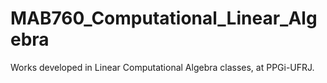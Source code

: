 # MAB760_Computational_Linear_Algebra
Works developed in Linear Computational Algebra classes, at PPGi-UFRJ.
